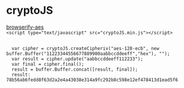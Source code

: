 cryptoJS
========
<a href="https://github.com/calvinmetcalf/browserify-aes">browserify-aes</a>  
`<script type="text/javascript" src="cryptoJS.min.js"></script>`  
<pre><code>
  var cipher = cryptoJS.createCipheriv("aes-128-ecb", new buffer.Buffer("11223344556677889900aabbccddeeff","hex"), "");
  var result = cipher.update("aabbccddeeff112233");
  var final = cipher.final();
  result = buffer.Buffer.concat([result, final]);
  result:   78b56ab6fedd8f63d2a2e4a43038e314a9fc292b8c598e12ef478413d1ead5f6
</code></pre>
